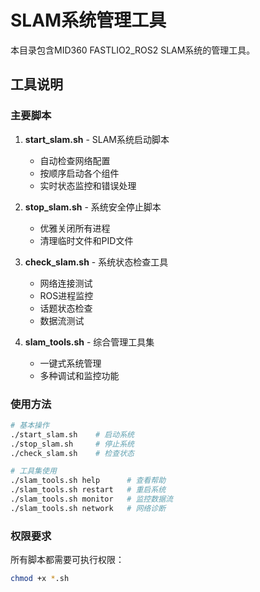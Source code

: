 # SLAM系统管理工具

本目录包含MID360 FASTLIO2_ROS2 SLAM系统的管理工具。

## 工具说明

### 主要脚本

1. **start_slam.sh** - SLAM系统启动脚本
   - 自动检查网络配置
   - 按顺序启动各个组件
   - 实时状态监控和错误处理

2. **stop_slam.sh** - 系统安全停止脚本
   - 优雅关闭所有进程
   - 清理临时文件和PID文件

3. **check_slam.sh** - 系统状态检查工具
   - 网络连接测试
   - ROS进程监控
   - 话题状态检查
   - 数据流测试

4. **slam_tools.sh** - 综合管理工具集
   - 一键式系统管理
   - 多种调试和监控功能

### 使用方法

```bash
# 基本操作
./start_slam.sh    # 启动系统
./stop_slam.sh     # 停止系统  
./check_slam.sh    # 检查状态

# 工具集使用
./slam_tools.sh help      # 查看帮助
./slam_tools.sh restart   # 重启系统
./slam_tools.sh monitor   # 监控数据流
./slam_tools.sh network   # 网络诊断
```

### 权限要求

所有脚本都需要可执行权限：
```bash
chmod +x *.sh
```